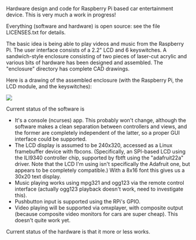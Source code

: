 Hardware design and code for Raspberry Pi based car entertainment
device.  This is very much a work in progress!

Everything (software and hardware) is open source: see the file
LICENSES.txt for details.

The basic idea is being able to play videos and music
from the Raspberry Pi.  The user interface consists
of a 2.2" LCD and 6 keyswitches.  A sandwich-style
enclosure consisting of two pieces of laser-cut acrylic
and various bits of hardware has been designed and assembled.
The "enclosure" directory has complete CAD drawings.

Here is a drawing of the assembled enclosure (with the Raspberry Pi,
the LCD module, and the keyswitches):

<a href="https://raw2.github.com/daveho/carpi/master/enclosure/pic-big.jpg"><img src="https://raw2.github.com/daveho/carpi/master/enclosure/pic-sm.jpg" /></a>

Current status of the software is

* It's a console (ncurses) app.  This probably won't change,
  although the software makes a clean separation between
  controllers and views, and the former are completely
  independent of the latter, so a proper GUI interface
  could be supported.
* The LCD display is assumed to be 240x320, accessed as
  a Linux framebuffer device with fbcons.  (Specifically,
  an SPI-based LCD using the ILI9340 controller chip,
  supported by fbtft using the "adafruit22a" driver.
  Note that the LCD I'm using isn't specifically the
  Adafruit one, but appears to be completely compatible.)
  With a 8x16 font this gives us a 30x20 text display.
* Music playing works using mpg321 and ogg123 via the
  remote control interface (actually ogg123 playback doesn't
  work, need to investigate this).
* Pushbutton input is supported using the RPi's GPIO.
* Video playing will be supported via omxplayer, with
  composite output (because composite video monitors for
  cars are super cheap).  This doesn't quite work yet.

Current status of the hardware is that it more or less works.
